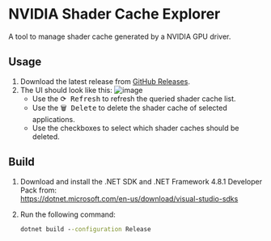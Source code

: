 # NVIDIA Shader Cache Explorer
A tool to manage shader cache generated by a NVIDIA GPU driver.

## Usage
1. Download the latest release from [GitHub Releases](https://github.com/Aetopia/NVIDIA-Shader-Cache-Explorer/releases/latest).
2. The UI should look like this:
    ![image](https://github.com/Aetopia/NVIDIA-Shader-Cache-Explorer/assets/41850963/bfb02b4c-85ba-4b04-b979-62694d6c5844)
    - Use the <kbd>⟳ Refresh</kbd> to refresh the queried shader cache list.
    - Use the <kbd>🗑️ Delete</kbd> to delete the shader cache of selected applications.
    - Use the checkboxes to select which shader caches should be deleted.

## Build
1. Download and install the .NET SDK and .NET Framework 4.8.1 Developer Pack from:<br>https://dotnet.microsoft.com/en-us/download/visual-studio-sdks
2. Run the following command:

    ```cmd
    dotnet build --configuration Release
    ```
